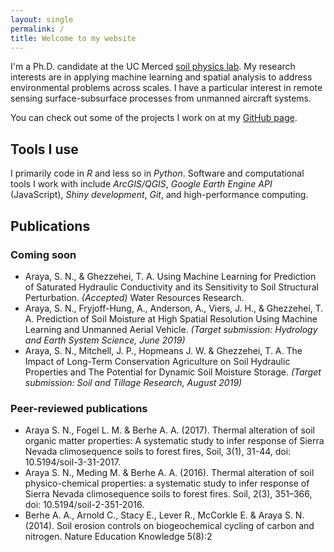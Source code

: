 ```yaml
---
layout: single
permalink: /
title: Welcome to my website
---
```


I'm a Ph.D. candidate at the UC Merced [soil physics lab](http://soilphysics.ucmerced.edu/). My research interests are in applying machine learning and spatial analysis to address environmental problems across scales. I have a particular interest in remote sensing surface-subsurface processes from unmanned aircraft systems.

You can check out some of the projects I work on at my [GitHub page](https://github.com/saraya209).

## Tools I use
I primarily code in _R_ and less so in _Python_. Software and computational tools I work with include _ArcGIS/QGIS_, _Google Earth Engine API_ (JavaScript), _Shiny development_, _Git_, and high-performance computing.

## Publications
### Coming soon
- Araya, S. N., & Ghezzehei, T. A. Using Machine Learning for Prediction of Saturated Hydraulic Conductivity and its Sensitivity to Soil Structural Perturbation. _(Accepted)_ Water Resources Research.
- Araya, S. N., Fryjoff-Hung, A., Anderson, A., Viers, J. H., & Ghezzehei, T. A. Prediction of Soil Moisture at High Spatial Resolution Using Machine Learning and Unmanned Aerial Vehicle.  _(Target submission: Hydrology and Earth System Science, June 2019)_
- Araya, S. N., Mitchell, J. P., Hopmeans J. W. & Ghezzehei, T. A. The Impact of Long-Term Conservation Agriculture on Soil Hydraulic Properties and The Potential for Dynamic Soil Moisture Storage. _(Target submission: Soil and Tillage Research, August 2019)_

### Peer-reviewed publications
- Araya S. N., Fogel L. M. & Berhe A. A. (2017). Thermal alteration of soil organic matter properties: A systematic study to infer response of Sierra Nevada climosequence soils to forest fires, Soil, 3(1), 31-44, doi: 10.5194/soil-3-31-2017.
- Araya S. N., Meding M. & Berhe A. A. (2016). Thermal alteration of soil physico-chemical properties: a systematic study to infer response of Sierra Nevada climosequence soils to forest fires. Soil, 2(3), 351–366, doi: 10.5194/soil-2-351-2016.
- Berhe A. A., Arnold C., Stacy E., Lever R., McCorkle E. & Araya S. N. (2014). Soil erosion controls on biogeochemical cycling of carbon and nitrogen. Nature Education Knowledge 5(8):2
